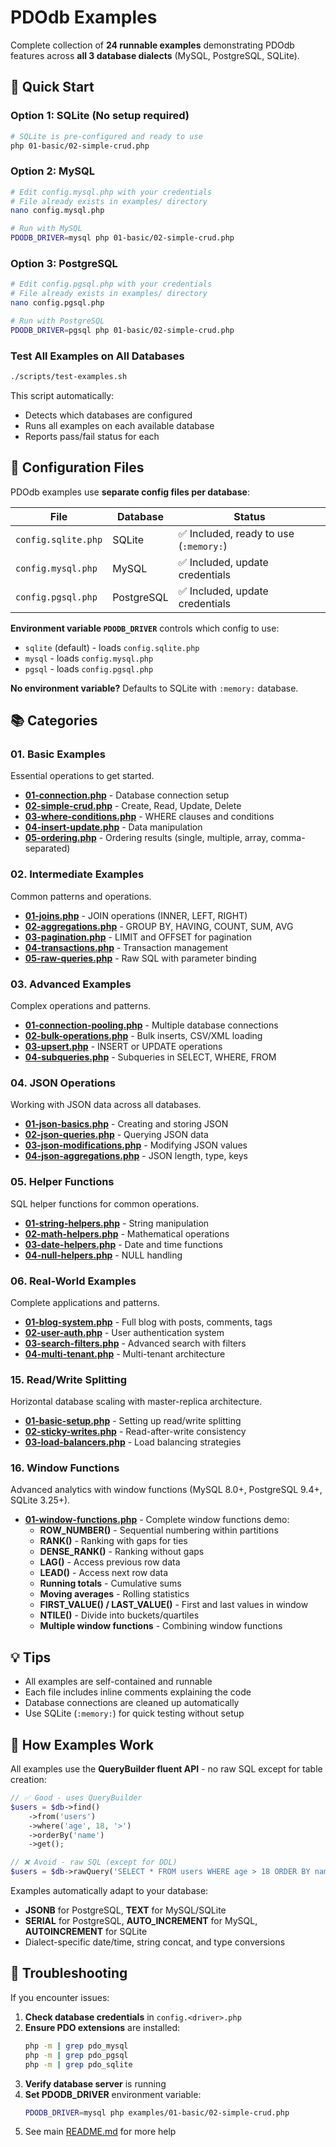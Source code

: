 # PDOdb Examples

Complete collection of **24 runnable examples** demonstrating PDOdb features across **all 3 database dialects** (MySQL, PostgreSQL, SQLite).

## 🚀 Quick Start

### Option 1: SQLite (No setup required)
```bash
# SQLite is pre-configured and ready to use
php 01-basic/02-simple-crud.php
```

### Option 2: MySQL
```bash
# Edit config.mysql.php with your credentials
# File already exists in examples/ directory
nano config.mysql.php

# Run with MySQL
PDODB_DRIVER=mysql php 01-basic/02-simple-crud.php
```

### Option 3: PostgreSQL
```bash
# Edit config.pgsql.php with your credentials
# File already exists in examples/ directory
nano config.pgsql.php

# Run with PostgreSQL
PDODB_DRIVER=pgsql php 01-basic/02-simple-crud.php
```

### Test All Examples on All Databases
```bash
./scripts/test-examples.sh
```
This script automatically:
- Detects which databases are configured
- Runs all examples on each available database
- Reports pass/fail status for each

## 🔧 Configuration Files

PDOdb examples use **separate config files per database**:

| File | Database | Status |
|------|----------|--------|
| `config.sqlite.php` | SQLite | ✅ Included, ready to use (`:memory:`) |
| `config.mysql.php` | MySQL | ✅ Included, update credentials |
| `config.pgsql.php` | PostgreSQL | ✅ Included, update credentials |

**Environment variable `PDODB_DRIVER`** controls which config to use:
- `sqlite` (default) - loads `config.sqlite.php`
- `mysql` - loads `config.mysql.php`
- `pgsql` - loads `config.pgsql.php`

**No environment variable?** Defaults to SQLite with `:memory:` database.

## 📚 Categories

### 01. Basic Examples
Essential operations to get started.

- **[01-connection.php](01-basic/01-connection.php)** - Database connection setup
- **[02-simple-crud.php](01-basic/02-simple-crud.php)** - Create, Read, Update, Delete
- **[03-where-conditions.php](01-basic/03-where-conditions.php)** - WHERE clauses and conditions
- **[04-insert-update.php](01-basic/04-insert-update.php)** - Data manipulation
- **[05-ordering.php](01-basic/05-ordering.php)** - Ordering results (single, multiple, array, comma-separated)

### 02. Intermediate Examples
Common patterns and operations.

- **[01-joins.php](02-intermediate/01-joins.php)** - JOIN operations (INNER, LEFT, RIGHT)
- **[02-aggregations.php](02-intermediate/02-aggregations.php)** - GROUP BY, HAVING, COUNT, SUM, AVG
- **[03-pagination.php](02-intermediate/03-pagination.php)** - LIMIT and OFFSET for pagination
- **[04-transactions.php](02-intermediate/04-transactions.php)** - Transaction management
- **[05-raw-queries.php](02-intermediate/05-raw-queries.php)** - Raw SQL with parameter binding

### 03. Advanced Examples
Complex operations and patterns.

- **[01-connection-pooling.php](03-advanced/01-connection-pooling.php)** - Multiple database connections
- **[02-bulk-operations.php](03-advanced/02-bulk-operations.php)** - Bulk inserts, CSV/XML loading
- **[03-upsert.php](03-advanced/03-upsert.php)** - INSERT or UPDATE operations
- **[04-subqueries.php](03-advanced/04-subqueries.php)** - Subqueries in SELECT, WHERE, FROM

### 04. JSON Operations
Working with JSON data across all databases.

- **[01-json-basics.php](04-json/01-json-basics.php)** - Creating and storing JSON
- **[02-json-queries.php](04-json/02-json-queries.php)** - Querying JSON data
- **[03-json-modifications.php](04-json/03-json-modifications.php)** - Modifying JSON values
- **[04-json-aggregations.php](04-json/04-json-aggregations.php)** - JSON length, type, keys

### 05. Helper Functions
SQL helper functions for common operations.

- **[01-string-helpers.php](05-helpers/01-string-helpers.php)** - String manipulation
- **[02-math-helpers.php](05-helpers/02-math-helpers.php)** - Mathematical operations
- **[03-date-helpers.php](05-helpers/03-date-helpers.php)** - Date and time functions
- **[04-null-helpers.php](05-helpers/04-null-helpers.php)** - NULL handling

### 06. Real-World Examples
Complete applications and patterns.

- **[01-blog-system.php](06-real-world/01-blog-system.php)** - Full blog with posts, comments, tags
- **[02-user-auth.php](06-real-world/02-user-auth.php)** - User authentication system
- **[03-search-filters.php](06-real-world/03-search-filters.php)** - Advanced search with filters
- **[04-multi-tenant.php](06-real-world/04-multi-tenant.php)** - Multi-tenant architecture

### 15. Read/Write Splitting
Horizontal database scaling with master-replica architecture.

- **[01-basic-setup.php](15-read-write-splitting/01-basic-setup.php)** - Setting up read/write splitting
- **[02-sticky-writes.php](15-read-write-splitting/02-sticky-writes.php)** - Read-after-write consistency
- **[03-load-balancers.php](15-read-write-splitting/03-load-balancers.php)** - Load balancing strategies

### 16. Window Functions
Advanced analytics with window functions (MySQL 8.0+, PostgreSQL 9.4+, SQLite 3.25+).

- **[01-window-functions.php](16-window-functions/01-window-functions.php)** - Complete window functions demo:
  - **ROW_NUMBER()** - Sequential numbering within partitions
  - **RANK()** - Ranking with gaps for ties
  - **DENSE_RANK()** - Ranking without gaps
  - **LAG()** - Access previous row data
  - **LEAD()** - Access next row data
  - **Running totals** - Cumulative sums
  - **Moving averages** - Rolling statistics
  - **FIRST_VALUE() / LAST_VALUE()** - First and last values in window
  - **NTILE()** - Divide into buckets/quartiles
  - **Multiple window functions** - Combining window functions

## 💡 Tips

- All examples are self-contained and runnable
- Each file includes inline comments explaining the code
- Database connections are cleaned up automatically
- Use SQLite (`:memory:`) for quick testing without setup

## 🎯 How Examples Work

All examples use the **QueryBuilder fluent API** - no raw SQL except for table creation:

```php
// ✅ Good - uses QueryBuilder
$users = $db->find()
    ->from('users')
    ->where('age', 18, '>')
    ->orderBy('name')
    ->get();

// ❌ Avoid - raw SQL (except for DDL)
$users = $db->rawQuery('SELECT * FROM users WHERE age > 18 ORDER BY name');
```

Examples automatically adapt to your database:
- **JSONB** for PostgreSQL, **TEXT** for MySQL/SQLite
- **SERIAL** for PostgreSQL, **AUTO_INCREMENT** for MySQL, **AUTOINCREMENT** for SQLite
- Dialect-specific date/time, string concat, and type conversions

## 🐛 Troubleshooting

If you encounter issues:
1. **Check database credentials** in `config.<driver>.php`
2. **Ensure PDO extensions** are installed:
   ```bash
   php -m | grep pdo_mysql
   php -m | grep pdo_pgsql
   php -m | grep pdo_sqlite
   ```
3. **Verify database server** is running
4. **Set PDODB_DRIVER** environment variable:
   ```bash
   PDODB_DRIVER=mysql php examples/01-basic/02-simple-crud.php
   ```
5. See main [README.md](../README.md#troubleshooting) for more help

